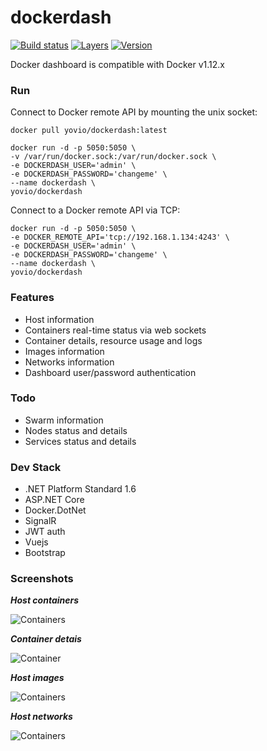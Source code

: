 # dockerdash

[![Build status](https://ci.appveyor.com/api/projects/status/8l78yx2m55f8mnrf?svg=true)](https://ci.appveyor.com/project/yovio/dockerdash)
[![Layers](https://images.microbadger.com/badges/image/yovio/dockerdash.svg)](https://microbadger.com/images/yovio/dockerdash)
[![Version](https://images.microbadger.com/badges/version/yovio/dockerdash.svg)](https://microbadger.com/images/yovio/dockerdash)

Docker dashboard is compatible with Docker v1.12.x

### Run

Connect to Docker remote API by mounting the unix socket:

```
docker pull yovio/dockerdash:latest

docker run -d -p 5050:5050 \
-v /var/run/docker.sock:/var/run/docker.sock \
-e DOCKERDASH_USER='admin' \
-e DOCKERDASH_PASSWORD='changeme' \
--name dockerdash \
yovio/dockerdash
```

Connect to a Docker remote API via TCP:

```
docker run -d -p 5050:5050 \
-e DOCKER_REMOTE_API='tcp://192.168.1.134:4243' \
-e DOCKERDASH_USER='admin' \
-e DOCKERDASH_PASSWORD='changeme' \
--name dockerdash \
yovio/dockerdash
```

### Features

* Host information
* Containers real-time status via web sockets
* Container details, resource usage and logs
* Images information
* Networks information
* Dashboard user/password authentication

### Todo

* Swarm information
* Nodes status and details
* Services status and details

### Dev Stack

* .NET Platform Standard 1.6
* ASP.NET Core
* Docker.DotNet
* SignalR
* JWT auth
* Vuejs
* Bootstrap

### Screenshots 

***Host containers***

![Containers](https://raw.githubusercontent.com/stefanprodan/dockerdash/master/screens/host-containers-dockerdash.png)

***Container detais***

![Container](https://raw.githubusercontent.com/stefanprodan/dockerdash/master/screens/container-details-dockerdash.png)

***Host images***

![Containers](https://raw.githubusercontent.com/stefanprodan/dockerdash/master/screens/host-images-dockerdash.png)

***Host networks***

![Containers](https://raw.githubusercontent.com/stefanprodan/dockerdash/master/screens/host-networks-dockerdash.png)

